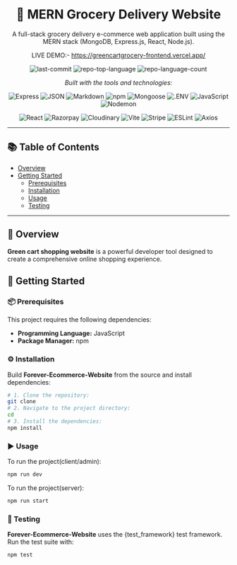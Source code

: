 

<div align="center">

# 🛒 MERN Grocery Delivery Website

A full-stack grocery delivery e-commerce web application built using the MERN stack (MongoDB, Express.js, React, Node.js).

LIVE DEMO:- https://greencartgrocery-frontend.vercel.app/


![last-commit](https://img.shields.io/github/last-commit/Shashi3743/Forever-Ecommerce-Website?style=flat&logo=git&logoColor=white&color=0080ff)
![repo-top-language](https://img.shields.io/github/languages/top/Shashi3743/Forever-Ecommerce-Website?style=flat&color=0080ff)
![repo-language-count](https://img.shields.io/github/languages/count/Shashi3743/Forever-Ecommerce-Website?style=flat&color=0080ff)

*Built with the tools and technologies:*

![Express](https://img.shields.io/badge/Express-000000.svg?style=flat&logo=Express&logoColor=white)
![JSON](https://img.shields.io/badge/JSON-000000.svg?style=flat&logo=JSON&logoColor=white)
![Markdown](https://img.shields.io/badge/Markdown-000000.svg?style=flat&logo=Markdown&logoColor=white)
![npm](https://img.shields.io/badge/npm-CB3837.svg?style=flat&logo=npm&logoColor=white)
![Mongoose](https://img.shields.io/badge/Mongoose-F04D35.svg?style=flat&logo=Mongoose&logoColor=white)
![.ENV](https://img.shields.io/badge/.ENV-ECD53F.svg?style=flat&logo=dotenv&logoColor=black)
![JavaScript](https://img.shields.io/badge/JavaScript-F7DF1E.svg?style=flat&logo=JavaScript&logoColor=black)
![Nodemon](https://img.shields.io/badge/Nodemon-76D04B.svg?style=flat&logo=Nodemon&logoColor=white)

![React](https://img.shields.io/badge/React-61DAFB.svg?style=flat&logo=React&logoColor=black)
![Razorpay](https://img.shields.io/badge/Razorpay-0C2451.svg?style=flat&logo=Razorpay&logoColor=white)
![Cloudinary](https://img.shields.io/badge/Cloudinary-3448C5.svg?style=flat&logo=Cloudinary&logoColor=white)
![Vite](https://img.shields.io/badge/Vite-646CFF.svg?style=flat&logo=Vite&logoColor=white)
![Stripe](https://img.shields.io/badge/Stripe-635BFF.svg?style=flat&logo=Stripe&logoColor=white)
![ESLint](https://img.shields.io/badge/ESLint-4B32C3.svg?style=flat&logo=ESLint&logoColor=white)
![Axios](https://img.shields.io/badge/Axios-5A29E4.svg?style=flat&logo=Axios&logoColor=white)

</div>

---

## 📚 Table of Contents

- [Overview](#overview)
- [Getting Started](#getting-started)
  - [Prerequisites](#prerequisites)
  - [Installation](#installation)
  - [Usage](#usage)
  - [Testing](#testing)

---

## 📝 Overview

**Green cart shopping website** is a powerful developer tool designed to create a comprehensive online shopping experience.


## 🚀 Getting Started

### 📦 Prerequisites

This project requires the following dependencies:

- **Programming Language:** JavaScript
- **Package Manager:** npm

### ⚙️ Installation

Build **Forever-Ecommerce-Website** from the source and install dependencies:

```bash
# 1. Clone the repository:
git clone 
# 2. Navigate to the project directory:
cd 
# 3. Install the dependencies:
npm install
```

### ▶️ Usage

To run the project(client/admin):

```bash
npm run dev
```

To run the project(server):

```bash
npm run start
```

### 🧪 Testing
**Forever-Ecommerce-Website** uses the {test_framework} test framework. Run the test suite with:
```bash
npm test
```
